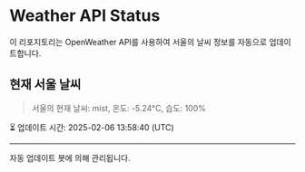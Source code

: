 
# Weather API Status

이 리포지토리는 OpenWeather API를 사용하여 서울의 날씨 정보를 자동으로 업데이트합니다.

## 현재 서울 날씨
> 서울의 현재 날씨: mist, 온도: -5.24°C, 습도: 100%

⏳ 업데이트 시간: 2025-02-06 13:58:40 (UTC)

---
자동 업데이트 봇에 의해 관리됩니다.

